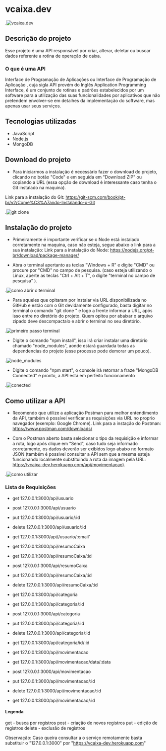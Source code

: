 # vcaixa.dev

.![vcaixa.dev](https://www.akamai.com/br/pt/multimedia/images/video/akamai-api-video-thumbnail.jpg?imwidth=1366)

## Descrição do projeto

Esse projeto é uma API responsável por criar, alterar, deletar ou buscar dados referente a rotina de operação de caixa.

### O que é uma API

Interface de Programação de Aplicações ou Interface de Programação de Aplicação , cuja sigla API provém do Inglês Application Programming Interface, é um conjunto de rotinas e padrões estabelecidos por um software para a utilização das suas funcionalidades por aplicativos que não pretendem envolver-se em detalhes da implementação do software, mas apenas usar seus serviços.

## Tecnologias utilizadas

- JavaScript
- Node.js
- MongoDB

## Download do projeto

- Para iniciarmos a instalação é necessário fazer o download do projeto, clicando no botão "Code" e em seguida em "Download ZIP" ou copiando a URL (essa opção de download é interessante caso tenha o Git instalado na maquina).

Link para a instalação do Git: https://git-scm.com/book/pt-br/v2/Come%C3%A7ando-Instalando-o-Git

.![git clone](https://uploaddeimagens.com.br/images/002/844/430/full/git_clone.png?1598194955)

## Instalação do projeto

- Primeiramente é importante verificar se o Node está instalado corretamente na maquina, caso não esteja, segue abaixo o link para a sua instalação:
Link para a instalação do Node: https://nodejs.org/pt-br/download/package-manager/

- Abra o terminal apertanto as teclas "Windows + R" e digite "CMD" ou procure por "CMD" no campo de pesquisa. (caso esteja utilizando o Linux, aperte as teclas "Ctrl + Alt + T", o digite "terminal no campo de pesquisa" ).

.![como abrir o terminal](https://uploaddeimagens.com.br/images/002/844/468/full/prompt.PNG?1598196010)

- Para aqueles que opitaram por instalar via URL disponibilizada no GitHub e estão com o Git devidamente configurado, basta digitar no terminal o comando "git clone " e logo a frente informar a URL, após isso entre no diretório do projeto. Quem opitou por abaixar o arquivo zipado deve descompactalo e abrir o terminal no seu diretório.

.![primeiro passo terminal](https://uploaddeimagens.com.br/images/002/844/482/original/download.png?1598196452)

- Digite o comando "npm install", isso irá criar instalar uma diretório chamado "node_modules", aonde estará guardada todas as dependencias do projeto (esse processo pode demorar um pouco).

.![node_modules](https://uploaddeimagens.com.br/images/002/844/490/full/node_modules.png?1598197156)

- Digite o comando "npm start", o console irá retornar a fraze "MongoDB Connected" e pronto, a API está em perfeito funcionamento

.![conected](https://uploaddeimagens.com.br/images/002/844/495/original/conected.png?1598197467)

## Como utilizar a API

- Recomendo que utilize a aplicação Postman para melhor entendimento da API, também é possível verificar as requisições via URL no proprio navegador (exemplo: Google Chrome).
Link para a instação do Postman: https://www.postman.com/downloads/

- Com o Postman aberto basta selecionar o tipo da requisição e informar a rota, logo após clique em "Send", caso tudo seja informado corretamente, os dados deverão ser exibidos logo abaixo no formato JSON (também é possivel consultar a API sem que a mesma esteja funcionando localmente substituindo a rota da imagem pela URL: https://vcaixa-dev.herokuapp.com/api/movimentacao).

.![como utilizar](https://uploaddeimagens.com.br/images/002/844/511/original/como_utilizar.png?1598198270)

### Lista de Requisições

- get 127.0.0.1:3000/api/usuario
- post 127.0.0.1:3000/api/usuario
- put 127.0.0.1:3000/api/usuario/:id
- delete 127.0.0.1:3000/api/usuario/:id
- get 127.0.0.1:3000/api//usuario/:email'

- get 127.0.0.1:3000/api/resumoCaixa
- get 127.0.0.1:3000/api/resumoCaixa/:id
- post 127.0.0.1:3000/api/resumoCaixa
- put 127.0.0.1:3000/api/resumoCaixa/:id
- delete 127.0.0.1:3000/api/resumoCaixa/:id

- get 127.0.0.1:3000/api/categoria
- get 127.0.0.1:3000/api/categoria/:id
- post 127.0.0.1:3000/api/categoria
- put 127.0.0.1:3000/api/categoria/:id
- delete 127.0.0.1:3000/api/categoria/:id
- get 127.0.0.1:3000/api/categoria/id/:id

- get 127.0.0.1:3000/api/movimentacao
- get 127.0.0.1:3000/api/movimentacao/data/:data
- post 127.0.0.1:3000/api/movimentacao
- put 127.0.0.1:3000/api/movimentacao/:id
- delete 127.0.0.1:3000/api/movimentacao/:id
- get 127.0.0.1:3000/api/movimentacao/:id

#### Legenda
 get - busca por registros
 post - criação de novos registros
 put - edição de registros
 delete - exclusão de registros

Observação: Caso queira consultar a o serviço remotamente basta substituir o "127.0.0.1:3000" por "https://vcaixa-dev.herokuapp.com"

